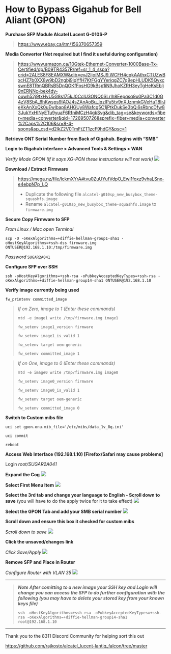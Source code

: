 # How to Bypass Gigahub for Bell Aliant (GPON)
**Purchase SFP Module Alcatel Lucent G-010S-P**
> https://www.ebay.ca/itm/156370657359

**Media Converter (Not required but I find it useful during configuration)**
> https://www.amazon.ca/10Gtek-Ethernet-Converter-1000Base-Tx-Certified/dp/B09TR4357R/ref=sr_1_4_sspa?crid=2ALES8F8EAMXW&dib=eyJ2IjoiMSJ9.WCFH4cqkAAthxCTUZwBxcHZ7b0XX8w9bD2ngbj9iqYfH7KtFGgYYeriqgZC7q9epHLUDK5QvxcswnE8TRmQBRsB5DnQGKfFpsHG9kBsp1iN9JhoKZRH3eyTgHeKsEblj9nERNNc-bek4dy-ouwh52j9txHvU5G8s175kJ0CclU3ONQ0SLrlh8Eepqsq9u0Pa3C1d0G4zV8SbA_6hKwsps9IAOJ4sZAnAoBu_lqzlPu5tv9nXJznmkGVeHaT8IrJeKkAnXxQk0uEwlbap8AHGUy8Wafcg5C1jPtkDukSe3bQ.6sRbncDfw83JukYxHINyETu9yuaF6RfniMCzH4gkSvg&dib_tag=se&keywords=fiber+media+converter&qid=1726950726&sprefix=fiber+media+converter%2Caps%2C106&sr=8-4-spons&sp_csd=d2lkZ2V0TmFtZT1zcF9hdGY&psc=1

**Retrieve ONT Serial Number from Back of Gigahub. Begins with “SMB”**

**Login to Gigahub interface > Advanced Tools & Settings > WAN**

*Verify Mode GPON (If it says XG-PON these instructions will not work)*
<img src="https://i.imgur.com/DIXJxvk.png">

**Download / Extract Firmware**
> https://mega.nz/file/lckmXYrA#tvu0ZuUYufVdpO_Ewi1foxz9vhaLSnx-e4ebpN7p_LQ
> - Duplicate the following file `alcatel-g010sp_new_busybox_theme-squashfs.image`
> - Rename `alcatel-g010sp_new_busybox_theme-squashfs.image` to `firmware.img`

**Secure Copy Firmware to SFP**

*From Linux / Mac open Terminal*

`scp -O -oKexAlgorithms=+diffie-hellman-group1-sha1 -oHostKeyAlgorithms=+ssh-dss firmware.img ONTUSER@192.168.1.10:/tmp/firmware.img` 

*Password* `SUGAR2A041`

**Configure SFP over SSH**

`ssh -oHostKeyAlgorithms=+ssh-rsa -oPubkeyAcceptedKeyTypes=+ssh-rsa -oKexAlgorithms=+diffie-hellman-group14-sha1 ONTUSER@192.168.1.10`

**Verify image currently being used**

`fw_printenv committed_image`

> *If on Zero, image to 1 (Enter these commands)*
>
>`mtd -e image1 write /tmp/firmware.img image1`
>
>`fw_setenv image1_version firmware`
>
>`fw_setenv image1_is_valid 1`
> 
>`fw_setenv target oem-generic`
>
>`fw_setenv committed_image 1`
         
> *If on One, image to 0 (Enter these commands)*
> 
>`mtd -e image0 write /tmp/firmware.img image0`
> 
>`fw_setenv image0_version firmware`
> 
>`fw_setenv image0_is_valid 1`
> 
>`fw_setenv target oem-generic`
> 
>`fw_setenv committed_image 0`


**Switch to Custom mibs file**

`uci set gpon.onu.mib_file='/etc/mibs/data_1v_8q.ini'`

`uci commit`

`reboot`

**Access Web Interface (192.168.1.10) [Firefox/Safari may cause problems]**

Login *root/SUGAR2A041*

**Expand the Cog**
<img src="https://i.imgur.com/n8Zv3xL.png">

**Select First Menu Item**
<img src="https://i.imgur.com/PG3ySHQ.png">

**Select the 3rd tab and change your language to English     - Scroll down to save** (you will have to do the apply twice for it to take effect)
<img src="https://i.imgur.com/AnKdgug.png">

**Select the GPON Tab and add your SMB serial number**
<img src="https://i.imgur.com/FADAdnl.png">

**Scroll down and ensure this box it checked for custom mibs**

*Scroll down to save*
<img src="https://i.imgur.com/DLhBaNE.png">

**Click the unsaved/changes link**

*Click Save/Apply*
<img src="https://i.imgur.com/2DuWsMw.png">

**Remove SFP and Place in Router**

*Configure Router with VLAN 35*
<img src="https://i.imgur.com/xl34tRv.png">

---

> ***Note After comitting to a new image your SSH key and Login will change you can access the SFP to do further configuration with the following (you may have to delete your stored key from your known keys file)***
> 
> `ssh -oHostKeyAlgorithms=+ssh-rsa -oPubkeyAcceptedKeyTypes=+ssh-rsa -oKexAlgorithms=+diffie-hellman-group14-sha1 root@192.168.1.10`


---

Thank you to the 8311 Discord Community for helping sort this out

https://github.com/rajkosto/alcatel_lucent-lantiq_falcon/tree/master
